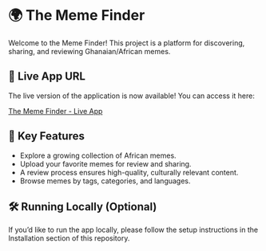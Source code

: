 # 🌍 The Meme Finder

Welcome to the Meme Finder! This project is a platform for discovering, sharing, and reviewing Ghanaian/African memes.

## 🚀 Live App URL

The live version of the application is now available! You can access it here:

[The Meme Finder - Live App](https://thememefinder.com/)

## 🌟 Key Features

- Explore a growing collection of African memes.
- Upload your favorite memes for review and sharing.
- A review process ensures high-quality, culturally relevant content.
- Browse memes by tags, categories, and languages.

## 🛠️ Running Locally (Optional)

If you’d like to run the app locally, please follow the setup instructions in the Installation section of this repository.
